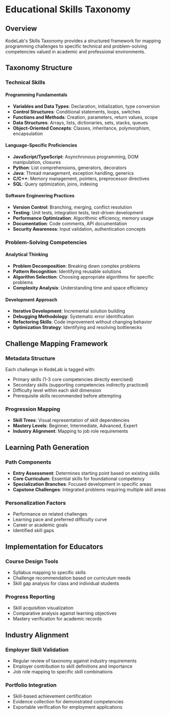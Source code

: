 # Educational Skills Taxonomy

## Overview
KodeLab's Skills Taxonomy provides a structured framework for mapping programming challenges to specific technical and problem-solving competencies valued in academic and professional environments.

## Taxonomy Structure

### Technical Skills

#### Programming Fundamentals
- **Variables and Data Types**: Declaration, initialization, type conversion
- **Control Structures**: Conditional statements, loops, switches
- **Functions and Methods**: Creation, parameters, return values, scope
- **Data Structures**: Arrays, lists, dictionaries, sets, stacks, queues
- **Object-Oriented Concepts**: Classes, inheritance, polymorphism, encapsulation

#### Language-Specific Proficiencies
- **JavaScript/TypeScript**: Asynchronous programming, DOM manipulation, closures
- **Python**: List comprehensions, generators, decorators
- **Java**: Thread management, exception handling, generics
- **C/C++**: Memory management, pointers, preprocessor directives
- **SQL**: Query optimization, joins, indexing

#### Software Engineering Practices
- **Version Control**: Branching, merging, conflict resolution
- **Testing**: Unit tests, integration tests, test-driven development
- **Performance Optimization**: Algorithmic efficiency, memory usage
- **Documentation**: Code comments, API documentation
- **Security Awareness**: Input validation, authentication concepts

### Problem-Solving Competencies

#### Analytical Thinking
- **Problem Decomposition**: Breaking down complex problems
- **Pattern Recognition**: Identifying reusable solutions
- **Algorithm Selection**: Choosing appropriate algorithms for specific problems
- **Complexity Analysis**: Understanding time and space efficiency

#### Development Approach
- **Iterative Development**: Incremental solution building
- **Debugging Methodology**: Systematic error identification
- **Refactoring Skills**: Code improvement without changing behavior
- **Optimization Strategy**: Identifying and resolving bottlenecks

## Challenge Mapping Framework

### Metadata Structure
Each challenge in KodeLab is tagged with:
- Primary skills (1-3 core competencies directly exercised)
- Secondary skills (supporting competencies indirectly practiced)
- Difficulty level within each skill dimension
- Prerequisite skills recommended before attempting

### Progression Mapping
- **Skill Trees**: Visual representation of skill dependencies
- **Mastery Levels**: Beginner, Intermediate, Advanced, Expert
- **Industry Alignment**: Mapping to job role requirements

## Learning Path Generation

### Path Components
- **Entry Assessment**: Determines starting point based on existing skills
- **Core Curriculum**: Essential skills for foundational competency
- **Specialization Branches**: Focused development in specific areas
- **Capstone Challenges**: Integrated problems requiring multiple skill areas

### Personalization Factors
- Performance on related challenges
- Learning pace and preferred difficulty curve
- Career or academic goals
- Identified skill gaps

## Implementation for Educators

### Course Design Tools
- Syllabus mapping to specific skills
- Challenge recommendation based on curriculum needs
- Skill gap analysis for class and individual students

### Progress Reporting
- Skill acquisition visualization
- Comparative analysis against learning objectives
- Mastery verification for academic records

## Industry Alignment

### Employer Skill Validation
- Regular review of taxonomy against industry requirements
- Employer contribution to skill definitions and importance
- Job role mapping to specific skill combinations

### Portfolio Integration
- Skill-based achievement certification
- Evidence collection for demonstrated competencies
- Exportable verification for employment applications
